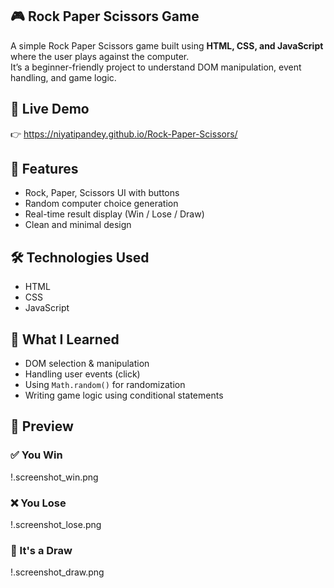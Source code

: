 ## 🎮 Rock Paper Scissors Game

A simple Rock Paper Scissors game built using **HTML, CSS, and JavaScript** where the user plays against the computer.  
It’s a beginner-friendly project to understand DOM manipulation, event handling, and game logic.

## 🔗 Live Demo

👉 https://niyatipandey.github.io/Rock-Paper-Scissors/

## 📌 Features

- Rock, Paper, Scissors UI with buttons
- Random computer choice generation
- Real-time result display (Win / Lose / Draw)
- Clean and minimal design

## 🛠️ Technologies Used

- HTML
- CSS
- JavaScript

## 📘 What I Learned

- DOM selection & manipulation
- Handling user events (click)
- Using `Math.random()` for randomization
- Writing game logic using conditional statements

## 📸 Preview

### ✅ You Win
!.screenshot_win.png

### ❌ You Lose
!.screenshot_lose.png

### 🤝 It's a Draw
!.screenshot_draw.png

